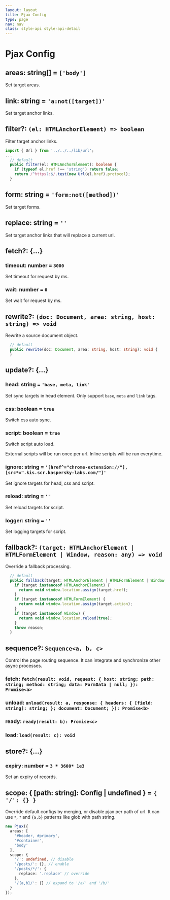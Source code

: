 ```yaml
---
layout: layout
title: Pjax Config
type: page
nav: nav
class: style-api style-api-detail
---
```


# Pjax Config

## areas: string[] = `['body']`

Set target areas.

## link: string = `'a:not([target])'`

Set target anchor links.

## filter?: `(el: HTMLAnchorElement) => boolean`

Filter target anchor links.

```ts
import { Url } from '../../../lib/url';
...
  // default
  public filter(el: HTMLAnchorElement): boolean {
    if (typeof el.href !== 'string') return false;
    return /^https?:$/.test(new Url(el.href).protocol);
  }
```

## form: string = `'form:not([method])'`

Set target forms.

## replace: string = `''`

Set target anchor links that will replace a current url.

## fetch?: {...}

### timeout: number = `3000`

Set timeout for request by ms.

### wait: number = `0`

Set wait for request by ms.

## rewrite?: `(doc: Document, area: string, host: string) => void`

Rewrite a source document object.

```ts
  // default
  public rewrite(doc: Document, area: string, host: string): void {
  }
```

## update?: {...}

### head: string = `'base, meta, link'`

Set sync targets in head element. Only support `base`, `meta` and `link` tags.

### css: boolean = `true`

Switch css auto sync.

### script: boolean = `true`

Switch script auto load.

External scripts will be run once per url.
Inline scripts will be run everytime.

### ignore: string = `'[href^="chrome-extension://"], [src*=".kis.scr.kaspersky-labs.com/"]'`

Set ignore targets for head, css and script.

### reload: string = `''`

Set reload targets for script.

### logger: string = `''`

Set logging targets for script.

## fallback?: `(target: HTMLAnchorElement | HTMLFormElement | Window, reason: any) => void`

Override a fallback processing.

```ts
  // default
  public fallback(target: HTMLAnchorElement | HTMLFormElement | Window, reason: any): void {
    if (target instanceof HTMLAnchorElement) {
      return void window.location.assign(target.href);
    }
    if (target instanceof HTMLFormElement) {
      return void window.location.assign(target.action);
    }
    if (target instanceof Window) {
      return void window.location.reload(true);
    }
    throw reason;
  }
```

## sequence?: `Sequence<a, b, c>`

Control the page routing sequence.
It can integrate and synchronize other async processes.

### fetch: `fetch(result: void, request: { host: string; path: string; method: string; data: FormData | null; }): Promise<a>`

### unload: `unload(result: a, response: { headers: { [field: string]: string; }; document: Document; }): Promise<b>`

### ready: `ready(result: b): Promise<c>`

### load: `load(result: c): void`

## store?: {...}

### expiry: number = `3 * 3600* 1e3`

Set an expiry of records.

## scope: { [path: string]: Config | undefined } = `{ '/': {} }`

Override default configs by merging, or disable pjax per path of url.
It can use `*`, `?` and `{a,b}` patterns like glob with path string. 

```ts
new Pjax({
  areas: [
    '#header, #primary',
    '#container',
    'body'
  ],
  scope: {
    '/': undefined, // disable
    '/posts/': {}, // enable
    '/posts/*/': {
      replace: '.replace' // override
    },
    '/{a,b}/': {} // expand to '/a/' and '/b/'
  }
});
```
